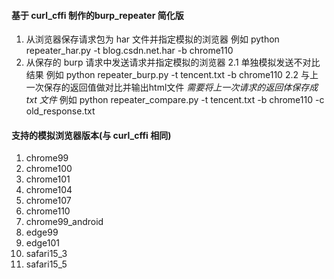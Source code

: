 #### 基于 curl_cffi 制作的burp_repeater 简化版

1. 从浏览器保存请求包为 har 文件并指定模拟的浏览器
  例如 python repeater_har.py -t blog.csdn.net.har -b chrome110
2. 从保存的 burp 请求中发送请求并指定模拟的浏览器
  2.1 单独模拟发送不对比结果
     例如 python repeater_burp.py -t tencent.txt -b chrome110
  2.2 与上一次保存的返回值做对比并输出html文件 *需要将上一次请求的返回体保存成 txt 文件*
     例如 python repeater_compare.py -t tencent.txt -b chrome110 -c old_response.txt

#### 支持的模拟浏览器版本(与 curl_cffi 相同)
1. chrome99
2. chrome100
3. chrome101
4. chrome104
5. chrome107
6. chrome110
7. chrome99_android
8. edge99
9. edge101
10. safari15_3
11. safari15_5
